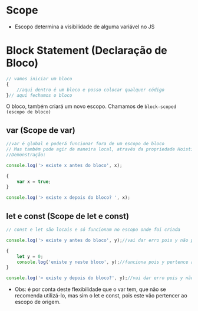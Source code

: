# Scope

* Escopo determina a visibilidade de alguma variável no JS

# Block Statement (Declaração de Bloco)
```js
// vamos iniciar um bloco
{
    //aqui dentro é um bloco e posso colocar qualquer código
}// aqui fechamos o bloco
```

O bloco, também criará um novo escopo. Chamamos de 
`block-scoped (escopo de bloco)`

## var (Scope de var)
```js
//var é global e poderá funcionar fora de um escopo de bloco
// Mas também pode agir de maneira local, através da propriedade Hoisting (Elevação)
//Demonstração:

console.log('> existe x antes do bloco', x);

{
    var x = true;
}

console.log('> existe x depois do bloco? ', x);

```

## let e const (Scope de let e const)
```js
// const e let são locais e só funcionam no escopo onde foi criada

console.log('> existe y antes do bloco', y);//vai dar erro pois y não pertence a este scope

{
    let y = 0;
    console.log('existe y neste bloco', y);//funciona pois y pertence a este scope
}

console.log('> existe y depois do bloco?', y);//vai dar erro pois y não pertence a este scope
```

* Obs: é por conta deste flexibilidade que o var tem, que não se recomenda utilizá-lo, mas sim o let e const, pois este vão pertencer ao escopo de origem. 